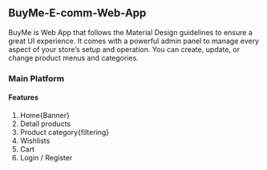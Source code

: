 <h2>BuyMe-E-comm-Web-App</h2>
<p>BuyMe is Web App that follows the Material Design guidelines to ensure a great UI experience. It comes with a powerful admin panel to manage every aspect of your store’s setup and operation. You can create, update, or change product menus and categories.</p>

<h3>Main Platform</h3>

<h4>Features</h4>
<ol>
<li>Home{Banner}</li>
<li>Detail products</li>
<li>Product category{filtering}</li>
<li>Wishlists</li>
<li>Cart</li>
<li>Login / Register</li>
</ol>
